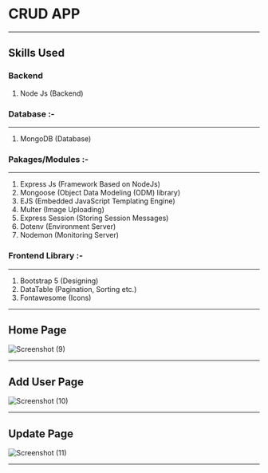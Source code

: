 # CRUD APP

<hr>

## Skills Used

### Backend
1. Node Js (Backend)

### Database :-
----------------------------------------------------------------------------------------------------
 1. MongoDB (Database)
 
 ### Pakages/Modules :-
 ---------------------------------------------------------------------------------------------------
 1. Express Js (Framework Based on NodeJs)
 2. Mongoose (Object Data Modeling (ODM) library)
 3. EJS (Embedded JavaScript Templating Engine)
 4. Multer (Image Uploading)
 5. Express Session (Storing Session Messages)
 6. Dotenv (Environment Server)
 7. Nodemon (Monitoring Server)
 
 ### Frontend Library :-
 ---------------------------------------------------------------------------------------------------
 1. Bootstrap 5 (Designing)
 2. DataTable (Pagination, Sorting etc.)
 3. Fontawesome (Icons)
 
 
 ---------------------------------------------------------------------------------------------------
 ## Home Page
 
 ![Screenshot (9)](https://user-images.githubusercontent.com/76771020/209817692-0f21d052-63fe-4129-93f7-040dfb49a6b9.png)
 
 <hr>
 
 ## Add User Page
 
 ![Screenshot (10)](https://user-images.githubusercontent.com/76771020/209817795-1fba6fd9-038a-47fe-8102-9d96504b5349.png)
 
 <hr>
 
 ## Update Page
 
 ![Screenshot (11)](https://user-images.githubusercontent.com/76771020/209817853-72f5fbc0-e8a3-46a5-bf07-b52c7da739ad.png)

<hr>
 
